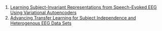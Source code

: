 1. [Learning Subject-Invariant Representations from Speech-Evoked EEG Using Variational Autoencoders](https://ieeexplore.ieee.org/document/9747297)
2. [Advancing Transfer Learning for Subject Independence and Heterogenous EEG Data Sets](https://proceedings.mlr.press/v176/wei22a.html)
